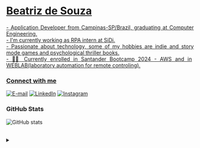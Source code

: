 
<h1>
    <a href="https://elidianaandrade.github.io/">
    <span>Beatriz de Souza</span>
</h1>

<p align="justify">- Application Developer from Campinas-SP/Brazil, graduating at Computer Engineering.
<br>
- I'm currently working as RPA intern at SiDi. 
<br>
 - Passionate about technology, some of my hobbies are indie and story mode games and psychological thriller books.
<br>
- 👩‍💻 Currently enrolled in Santander Bootcamp 2024 - AWS and in WEBLAB(laboratory automation for remote controling).
<h3 align="left">Connect with me</h3>

[![E-mail](https://img.shields.io/badge/-Email-000?style=for-the-badge&logo=microsoft-outlook&logoColor=FF00F6&color:FFF)](mailto:biamoreirasouza6@gmail.com)
[![LinkedIn](https://img.shields.io/badge/-LinkedIn-000?style=for-the-badge&logo=linkedin&logoColor=FF00F6&color:FFF)](https://www.linkedin.com/in/souzatrixie/)
[![Instagram](https://img.shields.io/badge/-Instagram-000?style=for-the-badge&logo=instagram&logoColor=FF00F6&color:FFF)](https://www.instagram.com/be_striz/)

<h3 align="left">GitHub Stats</h3>

![GitHub stats](https://github-readme-stats-git-masterrstaa-rickstaa.vercel.app/api?username=souzatrixie&hide_title=true&show_icons=true&include_all_commits=false&count_private=true&line_height=25&hide=issues&bg_color=000&title_color=FF00F6&text_color=FFF&border_radius=3&border_color=36123c&icon_color=FF00F6&theme=jolly)
<!--[![Most Used Languages](https://github-readme-stats-git-masterrstaa-rickstaa.vercel.app/api/top-langs/?username=elidianaandrade&line_height=10&card_width=290&layout=compact&hide_title=false&count_private=true&langs_count=4&show_icons=true&title_color=FF00F6&hide=html,css&bg_color=000&text_color=8B8B8B&border_radius=3&border_color=561760&count_private=true)](https://github.com/elidianaandrade/github-readme-stats)-->
<br>

<details align="left">
  <summary></summary> 
 
  - Badges by <a href="https://shields.io/">shields.io</a><br>
  - GitHub Stats by <a href="https://github.com/anuraghazra/github-readme-stats">anuraghazra</a>
  - Developer vector created by <a href="https://www.freepik.com/vectors/developer">storyset - www.freepik.com</a> (edited by author)
</details>
